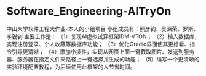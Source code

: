 # Software_Engineering-AITryOn
中山大学软件工程大作业-本人的小组项目
小组成员有：熊彦钧、吴深荣、罗斯、李锐钊
主要工作是：
（1）复现AI虚拟试穿框架IDM-VTON；
（2）植入数据库，实现注册登录、个人收藏等数据库功能；
（3）优化Gradio界面使其更好看、指令引导更清晰；
（4）添加小插件，实现从网页上面一键截取图片、发送到服务器、服务器在指定文件夹路径上一键选择并生成的功能；
（5）编写一个更清晰的实验环境配置教程，为后续使用此框架的人节省时间。
